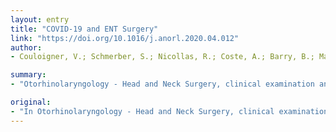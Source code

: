 ```yaml
---
layout: entry
title: "COVID-19 and ENT Surgery"
link: "https://doi.org/10.1016/j.anorl.2020.04.012"
author:
- Couloigner, V.; Schmerber, S.; Nicollas, R.; Coste, A.; Barry, B.; Makeieff, M.; Boudard, P.; Bequignon, E.; Morel, N.; Lescanne, E.

summary:
- "Otorhinolaryngology - Head and Neck Surgery, clinical examination and invasive procedures on the respiratory tract and on airway-connected cavities expose people to direct transmission of SARS-CoV-2 by inhalation or ocular projection of contaminated droplets. Estimating an R0 of Covid-19 at around 3 justified postponing non-urgent face-to-face consultations and expanding the use of teleconsultation."

original:
- "In Otorhinolaryngology - Head and Neck Surgery, clinical examination and invasive procedures on the respiratory tract and on airway-connected cavities such as paranasal sinuses and the middle ear expose people to direct transmission of SARS-CoV-2 by inhalation or ocular projection of contaminated droplets, and to indirect transmission by contact with contaminated hands, objects or surfaces. Estimating an R0 of Covid-19 at around 3 justified postponing non-urgent face-to-face consultations and expanding the use of teleconsultation in order to limit the risks of SARS-CoV-2 infection of patients or health workers and comply with the lockdown. The health authority recommends cancellation of all medical or surgical activities which are not urgent as long as this does not involve a loss of chance for the patient. The purpose of this cancellation is to significantly increase critical care capacity, prioritize the reception of patients with Covid-19, prioritize the allocation of staff and provision of the equipment necessary for their medical or surgical management, and contribute to the smooth running of downstream critical care within their establishment. Another goal is to reduce the risks of patient contamination within healthcare facilities. This document provides guidance on how to proceed with and adapt ENT surgery in the current pandemic context, as well as on the management of postponed operations. This best practice advice must of course be adapted in each region according to the development of the epidemic and pre-existing arrangements. Their local application can only be decided within the framework of collaboration between the ENT teams, the operational hygiene units and all the other specialties concerned."
---
```


